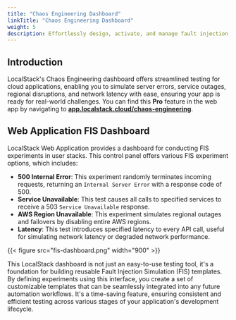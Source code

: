 ```yaml
---
title: "Chaos Engineering Dashboard"
linkTitle: "Chaos Engineering Dashboard"
weight: 5
description: Effortlessly design, activate, and manage fault injection experiments with the LocalStack user-friendly dashboard.
---
```


## Introduction

LocalStack's Chaos Engineering dashboard offers streamlined testing for cloud applications, enabling you to simulate server
errors, service outages, regional disruptions, and network latency with ease, ensuring your app is ready for real-world challenges.
You can find this **Pro** feature in the web app by navigating to [**app.localstack.cloud/chaos-engineering**](https://app.localstack.cloud/chaos-engineering).

## Web Application FIS Dashboard

LocalStack Web Application provides a dashboard for conducting FIS experiments in user stacks. This control panel offers various FIS experiment options, which includes:

-   **500 Internal Error**: This experiment randomly terminates incoming requests, returning an `Internal Server Error` with a response code of 500.
-   **Service Unavailable**: This test causes all calls to specified services to receive a 503 `Service Unavailable` response.
-   **AWS Region Unavailable**: This experiment simulates regional outages and failovers by disabling entire AWS regions.
-   **Latency**: This test introduces specified latency to every API call, useful for simulating network latency or degraded network performance.

{{< figure src="fis-dashboard.png" width="900" >}}


This LocalStack dashboard is not just an easy-to-use testing tool, it's a foundation for building reusable Fault Injection
Simulation (FIS) templates. By defining experiments using this interface, you create a set of 
customizable templates that can be seamlessly integrated into any future automation workflows. It's a time-saving 
feature, ensuring consistent and efficient testing across various stages of your application's development lifecycle.